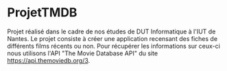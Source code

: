 # ProjetTMDB
Projet réalisé dans le cadre de nos études de DUT Informatique à l'IUT de Nantes. Le projet consiste à créer une application recensant des fiches de différents films récents ou non. Pour récupérer les informations sur ceux-ci nous utilisons l'API "The Movie Database API" du site https://api.themoviedb.org/3. 
